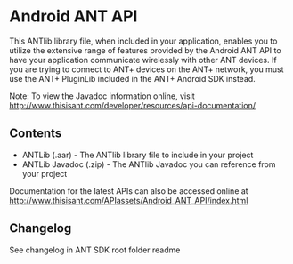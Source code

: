 # Android ANT API

This ANTlib library file, when included in your application, enables you to utilize the extensive range of features provided by the Android ANT API to have your application communicate wirelessly with other ANT devices. If you are trying to connect to ANT+ devices on the ANT+ network, you must use the ANT+ PluginLib included in the ANT+ Android SDK instead.

Note: To view the Javadoc information online, visit <http://www.thisisant.com/developer/resources/api-documentation/>

## Contents

* ANTLib (.aar) - The ANTlib library file to include in your project
* ANTLib Javadoc (.zip) - The ANTlib Javadoc you can reference from your project

Documentation for the latest APIs can also be accessed online at <http://www.thisisant.com/APIassets/Android_ANT_API/index.html>

## Changelog

See changelog in ANT SDK root folder readme
